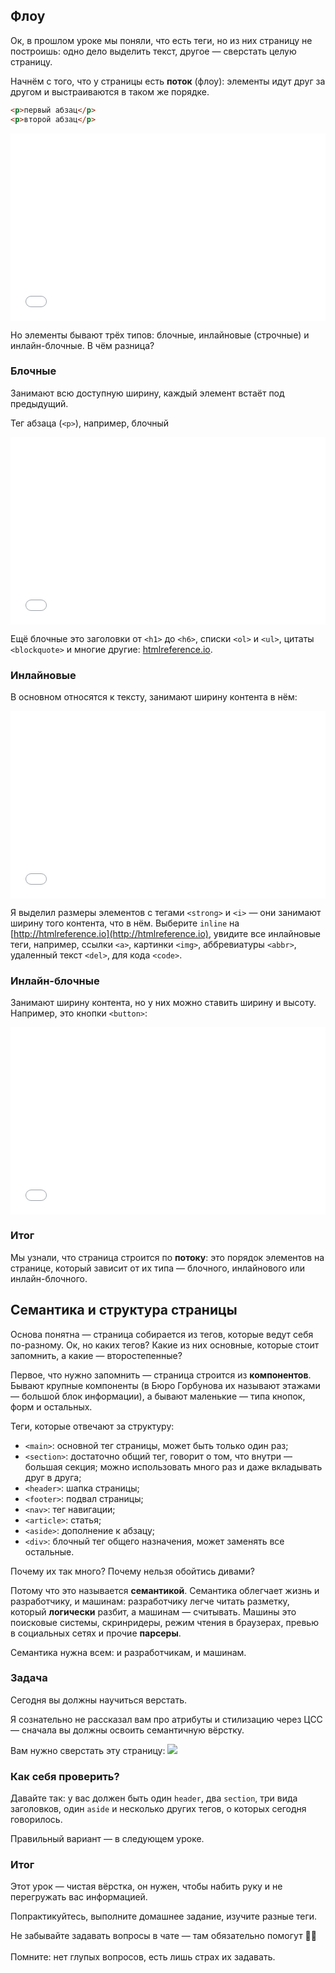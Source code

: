 ## Флоу

Ок, в прошлом уроке мы поняли, что есть теги, но из них страницу не построишь: одно дело выделить текст, другое — сверстать целую страницу.

Начнём с того, что у страницы есть **поток** (флоу): элементы идут друг за другом и выстраиваются в таком же порядке.

```html
<p>первый абзац</p>
<p>второй абзац</p>
```

<iframe width="100%" height="300" src="//jsfiddle.net/gd8jrsst/1/embedded/result/" allowfullscreen="allowfullscreen" frameborder="0"></iframe>

Но элементы бывают трёх типов: блочные, инлайновые (строчные) и инлайн-блочные. В чём разница?

### Блочные

Занимают всю доступную ширину, каждый элемент встаёт под предыдущий.

Тег абзаца (`<p>`), например, блочный

<iframe width="100%" height="300" src="//jsfiddle.net/gd8jrsst/1/embedded/result/" allowfullscreen="allowfullscreen" frameborder="0"></iframe>

Ещё блочные это заголовки от `<h1>` до `<h6>`, списки `<ol>` и `<ul>`, цитаты `<blockquote>` и многие другие: [htmlreference.io](http://htmlreference.io).

### Инлайновые

В основном относятся к тексту, занимают ширину контента в нём:

<iframe width="100%" height="300" src="//jsfiddle.net/11hvb3cf/embedded/result/" allowfullscreen="allowfullscreen" frameborder="0"></iframe>

Я выделил размеры элементов с тегами `<strong>` и `<i>` — они занимают ширину того контента, что в нём. Выберите `inline` на [http://htmlreference.io](http://htmlreference.io), увидите все инлайновые теги, например, ссылки `<a>`, картинки `<img>`, аббревиатуры `<abbr>`, удаленный текст `<del>`, для кода `<code>`.

### Инлайн-блочные

Занимают ширину контента, но у них можно ставить ширину и высоту. Например, это кнопки `<button>`:

<iframe width="100%" height="300" src="//jsfiddle.net/1sey2bL6/embedded/result/" allowfullscreen="allowfullscreen" frameborder="0"></iframe>

### Итог

Мы узнали, что страница строится по **потоку**: это порядок элементов на странице, который зависит от их типа — блочного, инлайнового или инлайн-блочного.

## Семантика и структура страницы

Основа понятна — страница собирается из тегов, которые ведут себя по-разному. Ок, но каких тегов? Какие из них основные, которые стоит запомнить, а какие — второстепенные?

Первое, что нужно запомнить — страница строится из **компонентов**. Бывают крупные компоненты (в Бюро Горбунова их называют этажами — большой блок информации), а бывают маленькие — типа кнопок, форм и остальных.

Теги, которые отвечают за структуру:

* `<main>`: основной тег страницы, может быть только один раз;
* `<section>`: достаточно общий тег, говорит о том, что внутри — большая секция; можно использовать много раз и даже вкладывать друг в друга;
* `<header>`: шапка страницы;
* `<footer>`: подвал страницы;
* `<nav>`: тег навигации;
* `<article>`: статья;
* `<aside>`: дополнение к абзацу;
* `<div>`: блочный тег общего назначения, может заменять все остальные.

Почему их так много? Почему нельзя обойтись дивами?

Потому что это называется **семантикой**. Семантика облегчает жизнь и разработчику, и машинам: разработчику легче читать разметку, который **логически** разбит, а машинам — считывать. Машины это поисковые системы, скринридеры, режим чтения в браузерах, превью в социальных сетях и прочие **парсеры**.

<p class="announce">
  Семантика нужна всем: и разработчикам, и машинам.
</p>

### Задача

Сегодня вы должны научиться верстать.

Я сознательно не рассказал вам про атрибуты и стилизацию через ЦСС — сначала вы должны освоить семантичную вёрстку.

Вам нужно сверстать эту страницу:
![](https://i.imgur.com/Uij94Sx.png)

### Как себя проверить?

Давайте так: у вас должен быть один `header`, два `section`, три вида заголовков, один `aside` и несколько других тегов, о которых сегодня говорилось.

Правильный вариант — в следующем уроке.

### Итог

Этот урок — чистая вёрстка, он нужен, чтобы набить руку и не перегружать вас информацией.

Попрактикуйтесь, выполните домашнее задание, изучите разные теги.

<p class="announce">
  Не забывайте задавать вопросы в чате — там обязательно помогут 💪🏻 <br><br> Помните: нет глупых вопросов, есть лишь страх их задавать.
</p>
